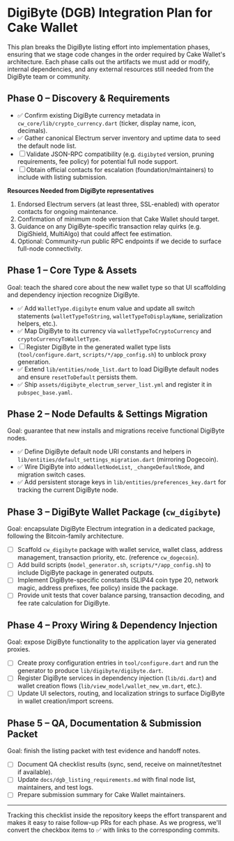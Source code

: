 # DigiByte (DGB) Integration Plan for Cake Wallet

This plan breaks the DigiByte listing effort into implementation phases, ensuring that we stage code changes in the order required by Cake Wallet's architecture. Each phase calls out the artifacts we must add or modify, internal dependencies, and any external resources still needed from the DigiByte team or community.

## Phase 0 – Discovery & Requirements
- ✅ Confirm existing DigiByte currency metadata in `cw_core/lib/crypto_currency.dart` (ticker, display name, icon, decimals).
- ✅ Gather canonical Electrum server inventory and uptime data to seed the default node list.
- ☐ Validate JSON-RPC compatibility (e.g. `digibyted` version, pruning requirements, fee policy) for potential full node support.
- ☐ Obtain official contacts for escalation (foundation/maintainers) to include with listing submission.

**Resources Needed from DigiByte representatives**
1. Endorsed Electrum servers (at least three, SSL-enabled) with operator contacts for ongoing maintenance.
2. Confirmation of minimum node version that Cake Wallet should target.
3. Guidance on any DigiByte-specific transaction relay quirks (e.g. DigiShield, MultiAlgo) that could affect fee estimation.
4. Optional: Community-run public RPC endpoints if we decide to surface full-node connectivity.

## Phase 1 – Core Type & Assets
Goal: teach the shared core about the new wallet type so that UI scaffolding and dependency injection recognize DigiByte.

- ✅ Add `WalletType.digibyte` enum value and update all switch statements (`walletTypeToString`, `walletTypeToDisplayName`, serialization helpers, etc.).
- ✅ Map DigiByte to its currency via `walletTypeToCryptoCurrency` and `cryptoCurrencyToWalletType`.
- ☐ Register DigiByte in the generated wallet type lists (`tool/configure.dart`, `scripts/*/app_config.sh`) to unblock proxy generation.
- ✅ Extend `lib/entities/node_list.dart` to load DigiByte default nodes and ensure `resetToDefault` persists them.
- ✅ Ship `assets/digibyte_electrum_server_list.yml` and register it in `pubspec_base.yaml`.

## Phase 2 – Node Defaults & Settings Migration
Goal: guarantee that new installs and migrations receive functional DigiByte nodes.

- ✅ Define DigiByte default node URI constants and helpers in `lib/entities/default_settings_migration.dart` (mirroring Dogecoin).
- ✅ Wire DigiByte into `addWalletNodeList`, `_changeDefaultNode`, and migration switch cases.
- ✅ Add persistent storage keys in `lib/entities/preferences_key.dart` for tracking the current DigiByte node.

## Phase 3 – DigiByte Wallet Package (`cw_digibyte`)
Goal: encapsulate DigiByte Electrum integration in a dedicated package, following the Bitcoin-family architecture.

- [ ] Scaffold `cw_digibyte` package with wallet service, wallet class, address management, transaction priority, etc. (reference `cw_dogecoin`).
- [ ] Add build scripts (`model_generator.sh`, `scripts/*/app_config.sh`) to include DigiByte package in generated outputs.
- [ ] Implement DigiByte-specific constants (SLIP44 coin type 20, network magic, address prefixes, fee policy) inside the package.
- [ ] Provide unit tests that cover balance parsing, transaction decoding, and fee rate calculation for DigiByte.

## Phase 4 – Proxy Wiring & Dependency Injection
Goal: expose DigiByte functionality to the application layer via generated proxies.

- [ ] Create proxy configuration entries in `tool/configure.dart` and run the generator to produce `lib/digibyte/digibyte.dart`.
- [ ] Register DigiByte services in dependency injection (`lib/di.dart`) and wallet creation flows (`lib/view_model/wallet_new_vm.dart`, etc.).
- [ ] Update UI selectors, routing, and localization strings to surface DigiByte in wallet creation/import screens.

## Phase 5 – QA, Documentation & Submission Packet
Goal: finish the listing packet with test evidence and handoff notes.

- [ ] Document QA checklist results (sync, send, receive on mainnet/testnet if available).
- [ ] Update `docs/dgb_listing_requirements.md` with final node list, maintainers, and test logs.
- [ ] Prepare submission summary for Cake Wallet maintainers.

---

Tracking this checklist inside the repository keeps the effort transparent and makes it easy to raise follow-up PRs for each phase. As we progress, we'll convert the checkbox items to ✅ with links to the corresponding commits.
